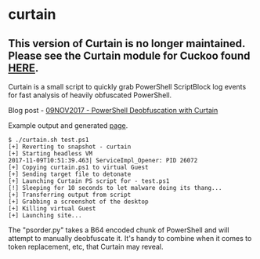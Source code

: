 # curtain

This version of Curtain is no longer maintained. Please see the Curtain module for Cuckoo found [HERE](https://github.com/karttoon/curtaincuckoo/).
---

Curtain is a small script to quickly grab PowerShell ScriptBlock log events for fast analysis of heavily obfuscated PowerShell.

Blog post - [09NOV2017 - PowerShell Deobfuscation with Curtain](http://ropgadget.com/posts/intro_curtain.html)

Example output and generated [page](http://ropgadget.com/files/curtain_output.html).

```
$ ./curtain.sh test.ps1
[+] Reverting to snapshot - curtain
[+] Starting headless VM
2017-11-09T10:51:39.463| ServiceImpl_Opener: PID 26072
[+] Copying curtain.ps1 to virtual Guest
[+] Sending target file to detonate
[+] Launching Curtain PS script for - test.ps1
[!] Sleeping for 10 seconds to let malware doing its thang...
[+] Transferring output from script
[+] Grabbing a screenshot of the desktop
[+] Killing virtual Guest
[+] Launching site...
```

The "psorder.py" takes a B64 encoded chunk of PowerShell and will attempt to manually deobfuscate it. It's handy to combine when it comes to token replacement, etc, that Curtain may reveal.
